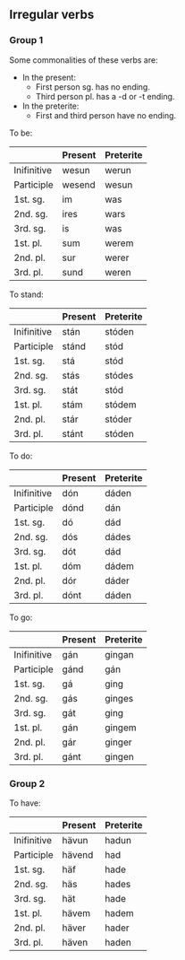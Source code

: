 ## Irregular verbs

### Group 1

Some commonalities of these verbs are:

- In the present:
  - First person sg. has no ending.
  - Third person pl. has a -d or -t ending.
- In the preterite:
  - First and third person have no ending.

To be:

|             | Present | Preterite |
| ----------- | ------- | --------- |
| Inifinitive | wesun   | werun     |
| Participle  | wesend  | wesun     |
| 1st. sg.    | im      | was       |
| 2nd. sg.    | ires    | wars      |
| 3rd. sg.    | is      | was       |
| 1st. pl.    | sum     | werem     |
| 2nd. pl.    | sur     | werer     |
| 3rd. pl.    | sund    | weren     |

To stand:

|             | Present | Preterite |
| ----------- | ------- | --------- |
| Inifinitive | stán    | stóden    |
| Participle  | stánd   | stód      |
| 1st. sg.    | stá     | stód      |
| 2nd. sg.    | stás    | stódes    |
| 3rd. sg.    | stát    | stód      |
| 1st. pl.    | stám    | stódem    |
| 2nd. pl.    | stár    | stóder    |
| 3rd. pl.    | stánt   | stóden    |

To do:

|             | Present | Preterite |
| ----------- | ------- | --------- |
| Inifinitive | dón     | dáden     |
| Participle  | dónd    | dán       |
| 1st. sg.    | dó      | dád       |
| 2nd. sg.    | dós     | dádes     |
| 3rd. sg.    | dót     | dád       |
| 1st. pl.    | dóm     | dádem     |
| 2nd. pl.    | dór     | dáder     |
| 3rd. pl.    | dónt    | dáden     |

To go:

|             | Present | Preterite |
| ----------- | ------- | --------- |
| Inifinitive | gán     | gingan    |
| Participle  | gánd    | gán       |
| 1st. sg.    | gá      | ging      |
| 2nd. sg.    | gás     | ginges    |
| 3rd. sg.    | gát     | ging      |
| 1st. pl.    | gán     | gingem    |
| 2nd. pl.    | gár     | ginger    |
| 3rd. pl.    | gánt    | gingen    |

### Group 2

To have:

|             | Present | Preterite |
| ----------- | ------- | --------- |
| Inifinitive | hävun   | hadun     |
| Participle  | hävend  | had       |
| 1st. sg.    | häf     | hade      |
| 2nd. sg.    | häs     | hades     |
| 3rd. sg.    | hät     | hade      |
| 1st. pl.    | hävem   | hadem     |
| 2nd. pl.    | häver   | hader     |
| 3rd. pl.    | häven   | haden     |
